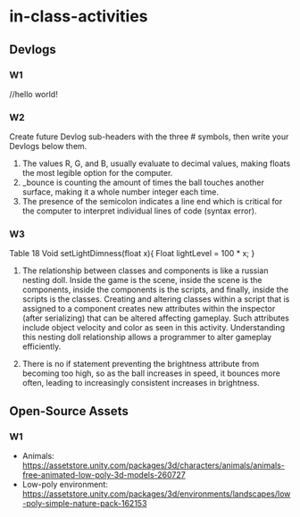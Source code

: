 # in-class-activities
## Devlogs
### W1
//hello world!

### W2
Create future Devlog sub-headers with the three # symbols, then write your Devlogs below them.

1. The values R, G, and B, usually evaluate to decimal values, making floats the most legible option for the computer.
2. _bounce is counting the amount of times the ball touches another surface, making it a whole number integer each time.
3. The presence of the semicolon indicates a line end which is critical for the computer to interpret individual lines of code (syntax error). 

### W3
Table 18
Void setLightDimness(float x){
		Float lightLevel = 100 * x;
}

1. The relationship between classes and components is like a russian nesting doll. Inside the game is the scene, inside the scene is the components, inside the components is the scripts, and finally, inside the scripts is the classes. Creating and altering classes within a script that is assigned to a component creates new attributes within the inspector (after serializing) that can be altered affecting gameplay. Such attributes include object velocity and color as seen in this activity. Understanding this nesting doll relationship allows a programmer to alter gameplay efficiently.

2. There is no if statement preventing the brightness attribute from becoming too high, so as the ball increases in speed, it bounces more often, leading to increasingly consistent increases in brightness.
## Open-Source Assets
### W1
- Animals: https://assetstore.unity.com/packages/3d/characters/animals/animals-free-animated-low-poly-3d-models-260727 
- Low-poly environment: https://assetstore.unity.com/packages/3d/environments/landscapes/low-poly-simple-nature-pack-162153 
